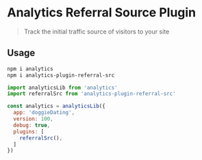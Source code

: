 # Analytics Referral Source Plugin

> Track the initial traffic source of visitors to your site

## Usage

```bash
npm i analytics
npm i analytics-plugin-referral-src
```

```js
import analyticsLib from 'analytics'
import referralSrc from 'analytics-plugin-referral-src'

const analytics = analyticsLib({
  app: 'doggieDating',
  version: 100,
  debug: true,
  plugins: [
    referralSrc(),
  ]
})
```
